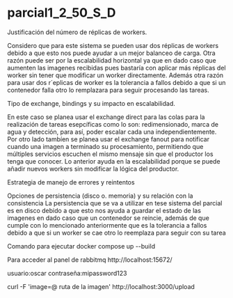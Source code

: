 # parcial1_2_50_S_D

Justificación del número de réplicas de workers.

Considero que para este sistema se pueden usar dos réplicas de workers debido a que esto nos puede ayudar a un mejor balanceo de carga.
Otra razón puede ser por la escalabilidad horizontal ya que en dado caso que aumenten las imagenes recibidas pues bastaría con aplicar
más réplicas del worker sin tener que modificar un worker directamente.
Además otra razón para usar dos r´eplicas de worker es la tolerancia a fallos debido a que si un contenedor falla otro lo remplazara para 
seguir procesando las tareas.

Tipo de exchange, bindings y su impacto en escalabilidad.

En este caso se planea usar el exchange direct para las colas para la realización de tareas esepcíficas como lo son: redimensionado,
marca de agua y detección, para así, poder escalar cada una independientemente.
Por otro lado tambíen se planea usar el exchange fanout para notificar cuando una imagen a terminado su procesamiento, permitiendo que múltiples servicios escuchen el mismo mensaje sin que el productor los tenga que conocer.
Lo anterior ayuda en la escalabilidad porque se puede añadir nuevos workers sin modificar la lógica del productor.

Estrategia de manejo de errores y reintentos


Opciones de persistencia (disco o. memoria) y su relación con la
consistencia
La persistencia que se va a utilizar en tese sistema del parcial es en disco debido a que esto nos ayuda a guardar el estado de las imagenes en dado caso que un contenedor se reincie, además de que cumple con lo mencionado anteriormente que es la tolerancia a fallos debido a que si un worker se cae otro lo reemplaza para seguir con su tarea 

Comando para ejecutar 
docker compose up --build

Para acceder al panel de rabbitmq
http://localhost:15672/

usuario:oscar
contraseña:mipassword123

curl -F 'image=@ ruta de la imagen' http://localhost:3000/upload
